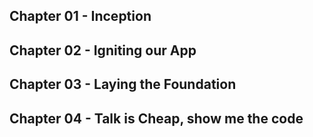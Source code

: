 ## Chapter 01 - Inception

## Chapter 02 - Igniting our App

## Chapter 03 - Laying the Foundation


## Chapter 04 - Talk is Cheap, show me the code
